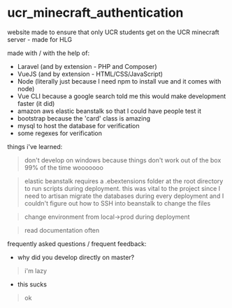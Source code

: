 # ucr_minecraft_authentication
website made to ensure that only UCR students get on the UCR minecraft server - made for HLG

made with / with the help of:

- Laravel (and by extension - PHP and Composer)
- VueJS (and by extension - HTML/CSS/JavaScript)
- Node (literally just because I need npm to install vue and it comes with node)
- Vue CLI because a google search told me this would make development faster (it did)
- amazon aws elastic beanstalk so that I could have people test it
- bootstrap because the 'card' class is amazing
- mysql to host the database for verification
- some regexes for verification

things i've learned:
> don't develop on windows because things don't work out of the box 99% of the time wooooooo

> elastic beanstalk requires a .ebextensions folder at the root directory to run scripts during deployment. this was vital to the project since I need to artisan migrate the databases during every deployment and I couldn't figure out how to SSH into beanstalk to change the files

> change environment from local->prod during deployment

> read documentation often

frequently asked questions / frequent feedback:
- why did you develop directly on master?
> i'm lazy
- this sucks
> ok
